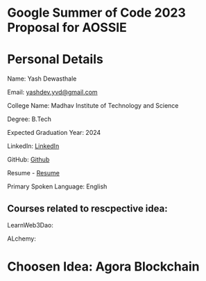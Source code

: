 # Google Summer of Code 2023 Proposal for AOSSIE

# Personal Details

Name: Yash Dewasthale

Email: yashdev.yvd@gmail.com

College Name: Madhav Institute of Technology and Science

Degree: B.Tech

Expected Graduation Year: 2024

LinkedIn: [LinkedIn](https://linkedin.com/in/yash-dewasthale)

GitHub: [Github](https://github.com/yashdev9274)

Resume - [Resume](https://drive.google.com/file/d/14MzoZZAIgEc741OXFeyZfYSbwIDrbBPr/view?usp=sharing)

Primary Spoken Language: English

## Courses related to rescpective idea:

LearnWeb3Dao: 

ALchemy: 


# Choosen Idea: Agora Blockchain

